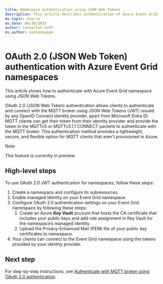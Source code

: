 ```yaml
---
title: Namespace authentication using JSON Web Tokens
description: This article describes authentication of Azure Event Grid namespaces using JSON Web Tokens.
ms.topic: how-to
ms.date: 04/30/2025
author: Connected-Seth
ms.author: seshanmugam
---
```


# OAuth 2.0 (JSON Web Token) authentication with Azure Event Grid namespaces
This article shows how to authenticate with Azure Event Grid namespace using JSON Web Tokens.

OAuth 2.0 (JSON Web Token) authentication allows clients to authenticate and connect with the MQTT broker using JSON Web Tokens (JWT) issued by any OpenID Connect identity provider, apart from Microsoft Entra ID. MQTT clients can get their token from their identity provider and provide the token in the MQTTv5 or MQTTv3.1.1 CONNECT packets to authenticate with the MQTT broker. This authentication method provides a lightweight, secure, and flexible option for MQTT clients that aren't provisioned in Azure.  

> [!NOTE]
> This feature is currently in preview. 

## High-level steps 

To use OAuth 2.0 JWT authentication for namespaces, follow these steps: 

1. Create a namespace and configure its subresources.
1. Enable managed identity on your Event Grid namespace. 
1. Configure OAuth 2.0 authentication settings on your Event Grid namespace by following these steps: 
    1. Create an Azure **Key Vault** account that hosts the CA certificate that includes your public keys and  add role assignment in Key Vault for the namespace’s managed identity. 
    1. Upload the Privacy-Enhanced Mail (PEM) file of your public key certificates to namespace. 
1. Your clients can connect to the Event Grid namespace using the tokens provided by your identity provider. 


## Next step
For step-by-step instructions, see [Authenticate with MQTT broker using OAuth 2.0 authentication](authenticate-with-namespaces-using-json-web-tokens.md).
